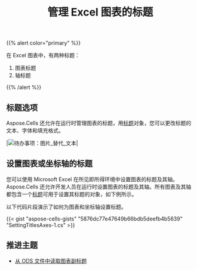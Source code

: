 ﻿---
title: 管理 Excel 图表的标题
linktitle: 标题
type: docs
weight: 50
url: /zh/java/chart-and-axis-titles/
---
{{% alert color="primary" %}}

在 Excel 图表中，有两种标题：
1. 图表标题
1. 轴标题



{{% /alert %}}

## **标题选项**
Aspose.Cells 还允许在运行时管理图表的标题，用[标题](https://reference.aspose.com/cells/java/com.aspose.cells/Title)对象，您可以更改标题的文本、字体和填充格式。

|![待办事项：图片_替代_文本](chart_title.png)|

## **设置图表或坐标轴的标题**
您可以使用 Microsoft Excel 在所见即所得环境中设置图表的标题及其轴。 Aspose.Cells 还允许开发人员在运行时设置图表的标题及其轴。所有图表及其轴都包含一个[标题](https://reference.aspose.com/cells/java/com.aspose.cells/Title)可用于设置其标题的对象，如下例所示。

以下代码片段演示了如何为图表和坐标轴设置标题。


{{< gist "aspose-cells-gists" "5876dc77e47649b66bdb5deefb4b5639" "SettingTitlesAxes-1.cs" >}}

## **推进主题**
- [从 ODS 文件中读取图表副标题](/cells/zh/java/read-chart-subtitle-from-ods-file/)

